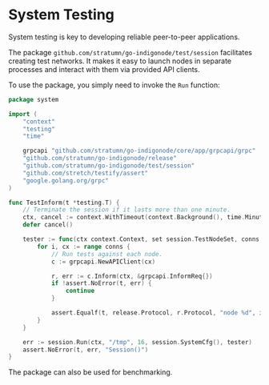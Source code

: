 # System Testing

System testing is key to developing reliable peer-to-peer applications.

The package `github.com/stratumn/go-indigonode/test/session` facilitates creating test
networks. It makes it easy to launch nodes in separate processes and interact
with them via provided API clients.

To use the package, you simply need to invoke the `Run` function:

```go
package system

import (
	"context"
	"testing"
	"time"

	grpcapi "github.com/stratumn/go-indigonode/core/app/grpcapi/grpc"
	"github.com/stratumn/go-indigonode/release"
	"github.com/stratumn/go-indigonode/test/session"
	"github.com/stretch/testify/assert"
	"google.golang.org/grpc"
)

func TestInform(t *testing.T) {
	// Terminate the session if it lasts more than one minute.
	ctx, cancel := context.WithTimeout(context.Background(), time.Minute)
	defer cancel()

	tester := func(ctx context.Context, set session.TestNodeSet, conns []*grpc.ClientConn) {
		for i, cx := range conns {
			// Run tests against each node.
			c := grpcapi.NewAPIClient(cx)

			r, err := c.Inform(ctx, &grpcapi.InformReq{})
			if !assert.NoError(t, err) {
				continue
			}

			assert.Equalf(t, release.Protocol, r.Protocol, "node %d", i)
		}
	}

	err := session.Run(ctx, "/tmp", 16, session.SystemCfg(), tester)
	assert.NoError(t, err, "Session()")
}
```

The package can also be used for benchmarking.
